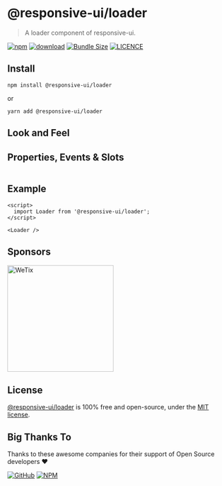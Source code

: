 # @responsive-ui/loader

> A loader component of responsive-ui.

<p>

[![npm](https://img.shields.io/npm/v/@responsive-ui/loader.svg)](https://www.npmjs.com/package/@responsive-ui/loader)
[![download](https://img.shields.io/npm/dw/@responsive-ui/loader.svg)](https://www.npmjs.com/package/@responsive-ui/loader)
[![Bundle Size](https://badgen.net/bundlephobia/minzip/%40responsive-ui%2Floader)](https://bundlephobia.com/result?p=@responsive-ui/loader)
[![LICENCE](https://img.shields.io/github/license/wetix/responsive-ui)](https://github.com/wetix/responsive-ui/blob/master/LICENSE)

</p>

## Install

```console
npm install @responsive-ui/loader
```

or

```console
yarn add @responsive-ui/loader
```

## Look and Feel

<!-- <img src="https://user-images.githubusercontent.com/28108597/104027903-052ac280-5203-11eb-9326-2ee47aa1901b.png"
alt="@responsive-ui/loader" /> -->

## Properties, Events & Slots

```ts
```

## Example

```svelte
<script>
  import Loader from '@responsive-ui/loader';
</script>

<Loader />
```

<!-- [Try it yourself in Svelte Repl](https://svelte.dev/repl/f2f4c638c5734107b3c72a8794a961ee?version=latest) -->

## Sponsors

<img src="https://asset.wetix.my/images/logo/wetix.png" alt="WeTix" width="240px">

## License

[@responsive-ui/loader](https://github.com/wetix/responsive-ui/tree/master/components/loader) is 100% free and open-source, under the [MIT license](https://github.com/wetix/responsive-ui/blob/master/LICENSE).

## Big Thanks To

Thanks to these awesome companies for their support of Open Source developers ❤

[![GitHub](https://jstools.dev/img/badges/github.svg)](https://github.com/open-source)
[![NPM](https://jstools.dev/img/badges/npm.svg)](https://www.npmjs.com/)
